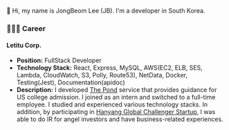 👋 Hi, my name is JongBeom Lee (JB). I'm a developer in South Korea.

### 👨🏻‍💻 Career

#### Letitu Corp.

- **Position:** FullStack Developer
- **Technology Stack:** React, Express, MySQL, AWS(EC2, ELB, SES, Lambda, CloudWatch, S3, Polly, Route53), NetData, Docker, Testing(Jest), Documentation(apidoc)
- **Description:** I developed [The Pond](https://diveintothepond.com/) service that provides guidance for US college admission. I joined as an intern and switched to a full-time employee. I studied and experienced various technology stacks. In addition, by participating in [Hanyang Global Challenger Startup](https://www.sedaily.com/NewsVIew/260YA2VEVE), I was able to do IR for angel investors and have business-related experiences.
